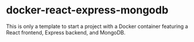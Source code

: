 # docker-react-express-mongodb
This is only a template to start a project with a Docker container featuring a React frontend, Express backend, and MongoDB.
